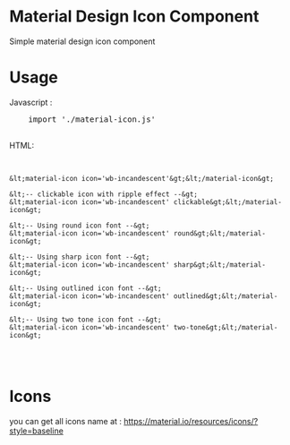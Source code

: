# Material Design Icon Component
Simple material design icon component

# Usage
Javascript :
<div class='highlight highlight-source-js'>
  <pre>
    import './material-icon.js'
  </pre>
</div>

HTML:
<div class='highlight highlight-text-html-basic'>
  <pre>

    &lt;material-icon icon='wb-incandescent'&gt;&lt;/material-icon&gt;

    &lt;-- clickable icon with ripple effect --&gt;
    &lt;material-icon icon='wb-incandescent' clickable&gt;&lt;/material-icon&gt;

    &lt;-- Using round icon font --&gt;
    &lt;material-icon icon='wb-incandescent' round&gt;&lt;/material-icon&gt;

    &lt;-- Using sharp icon font --&gt;
    &lt;material-icon icon='wb-incandescent' sharp&gt;&lt;/material-icon&gt;

    &lt;-- Using outlined icon font --&gt;
    &lt;material-icon icon='wb-incandescent' outlined&gt;&lt;/material-icon&gt;

    &lt;-- Using two tone icon font --&gt;
    &lt;material-icon icon='wb-incandescent' two-tone&gt;&lt;/material-icon&gt;


  </pre>
</div>


# Icons
you can get all icons name at : https://material.io/resources/icons/?style=baseline
